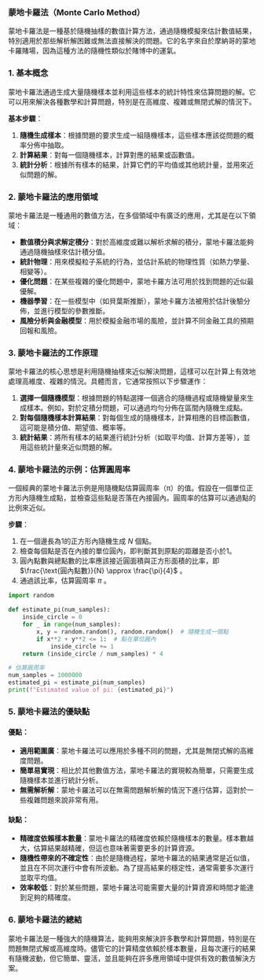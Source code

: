 ### 蒙地卡羅法（Monte Carlo Method）

蒙地卡羅法是一種基於隨機抽樣的數值計算方法，通過隨機模擬來估計數值結果，特別適用於那些解析解困難或無法直接解決的問題。它的名字來自於摩納哥的蒙地卡羅賭場，因為這種方法的隨機性類似於賭博中的運氣。

### 1. **基本概念**
蒙地卡羅法通過生成大量隨機樣本並利用這些樣本的統計特性來估算問題的解。它可以用來解決各種數學和計算問題，特別是在高維度、複雜或無閉式解的情況下。

**基本步驟**：
1. **隨機生成樣本**：根據問題的要求生成一組隨機樣本，這些樣本應該從問題的概率分佈中抽取。
2. **計算結果**：對每一個隨機樣本，計算對應的結果或函數值。
3. **統計分析**：根據所有樣本的結果，計算它們的平均值或其他統計量，並用來近似問題的解。

### 2. **蒙地卡羅法的應用領域**
蒙地卡羅法是一種通用的數值方法，在多個領域中有廣泛的應用，尤其是在以下領域：
- **數值積分與求解定積分**：對於高維度或難以解析求解的積分，蒙地卡羅法能夠通過隨機抽樣來估計積分值。
- **統計物理**：用來模擬粒子系統的行為，並估計系統的物理性質（如熱力學量、相變等）。
- **優化問題**：在某些複雜的優化問題中，蒙地卡羅方法可用於找到問題的近似最優解。
- **機器學習**：在一些模型中（如貝葉斯推斷），蒙地卡羅方法被用於估計後驗分佈，並進行模型的參數推斷。
- **風險分析與金融模型**：用於模擬金融市場的風險，並計算不同金融工具的預期回報和風險。

### 3. **蒙地卡羅法的工作原理**
蒙地卡羅法的核心思想是利用隨機抽樣來近似解決問題，這樣可以在計算上有效地處理高維度、複雜的情況。具體而言，它通常按照以下步驟運作：

1. **選擇一個隨機模型**：根據問題的特點選擇一個適合的隨機過程或隨機變量來生成樣本。例如，對於定積分問題，可以通過均勻分佈在區間內隨機生成點。
2. **對每個隨機樣本計算結果**：對每個生成的隨機樣本，計算相應的目標函數值，這可能是積分值、期望值、概率等。
3. **統計結果**：將所有樣本的結果進行統計分析（如取平均值、計算方差等），並用這些統計量來近似問題的解。

### 4. **蒙地卡羅法的示例：估算圓周率**
一個經典的蒙地卡羅法示例是用隨機點估算圓周率（π）的值。假設在一個單位正方形內隨機生成點，並檢查這些點是否落在內接圓內。圓周率的估算可以通過點的比例來近似。

**步驟**：
1. 在一個邊長為1的正方形內隨機生成  $`N`$  個點。
2. 檢查每個點是否在內接的單位圓內，即判斷其到原點的距離是否小於1。
3. 圓內點數與總點數的比率應該接近圓面積與正方形面積的比率，即  $`\frac{\text{圓內點數}}{N} \approx \frac{\pi}{4}`$ 。
4. 通過該比率，估算圓周率  $`\pi`$ 。

```python
import random

def estimate_pi(num_samples):
    inside_circle = 0
    for _ in range(num_samples):
        x, y = random.random(), random.random()  # 隨機生成一個點
        if x**2 + y**2 <= 1:  # 點在單位圓內
            inside_circle += 1
    return (inside_circle / num_samples) * 4

# 估算圓周率
num_samples = 1000000
estimated_pi = estimate_pi(num_samples)
print(f"Estimated value of pi: {estimated_pi}")
```

### 5. **蒙地卡羅法的優缺點**

#### 優點：
- **適用範圍廣**：蒙地卡羅法可以應用於多種不同的問題，尤其是無閉式解的高維度問題。
- **簡單易實現**：相比於其他數值方法，蒙地卡羅法的實現較為簡單，只需要生成隨機樣本並進行統計分析。
- **無需解析解**：蒙地卡羅法可以在無需問題解析解的情況下進行估算，這對於一些複雜問題來說非常有用。

#### 缺點：
- **精確度依賴樣本數量**：蒙地卡羅法的精確度依賴於隨機樣本的數量。樣本數越大，估算結果越精確，但這也意味著需要更多的計算資源。
- **隨機性帶來的不確定性**：由於是隨機過程，蒙地卡羅法的結果通常是近似值，並且在不同次運行中會有所波動。為了提高結果的穩定性，通常需要多次運行並取平均值。
- **效率較低**：對於某些問題，蒙地卡羅法可能需要大量的計算資源和時間才能達到足夠的精確度。

### 6. **蒙地卡羅法的總結**
蒙地卡羅法是一種強大的隨機算法，能夠用來解決許多數學和計算問題，特別是在問題無閉式解或高維度時。儘管它的計算精度依賴於樣本數量，且每次運行的結果有隨機波動，但它簡單、靈活，並且能夠在許多應用領域中提供有效的數值解決方案。